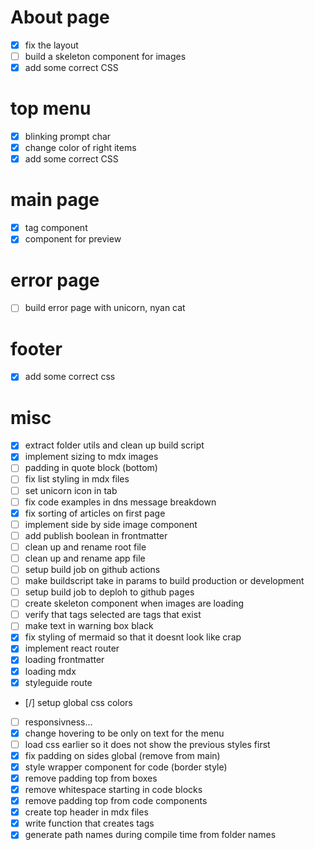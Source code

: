 # About page
- [x] fix the layout
- [ ] build a skeleton component for images
- [x] add some correct CSS

# top menu
- [x] blinking prompt char
- [x] change color of right items
- [x] add some correct CSS

# main page
- [x] tag component
- [x] component for preview

# error page
- [ ] build error page with unicorn, nyan cat

# footer
- [x] add some correct css

# misc
- [x] extract folder utils and clean up build script
- [x] implement sizing to mdx images
- [ ] padding in quote block (bottom)
- [ ] fix list styling in mdx files
- [ ] set unicorn icon in tab
- [ ] fix code examples in dns message breakdown
- [x] fix sorting of articles on first page
- [ ] implement side by side image component
- [ ] add publish boolean in frontmatter
- [ ] clean up and rename root file
- [ ] clean up and rename app file
- [ ] setup build job on github actions
- [ ] make buildscript take in params to build production or development
- [ ] setup build job to deploh to github pages
- [ ] create skeleton component when images are loading
- [ ] verify that tags selected are tags that exist
- [ ] make text in warning box black
- [x] fix styling of mermaid so that it doesnt look like crap
- [x] implement react router
- [x] loading frontmatter
- [x] loading mdx
- [x] styleguide route
- [/] setup global css colors
- [ ] responsivness...
- [x] change hovering to be only on text for the menu
- [ ] load css earlier so it does not show the previous styles first
- [x] fix padding on sides global (remove from main)
- [x] style wrapper component for code (border style)
- [x] remove padding top from boxes
- [x] remove whitespace starting in code blocks
- [x] remove padding top from code components
- [x] create top header in mdx files
- [x] write function that creates tags
- [x] generate path names during compile time from folder names
